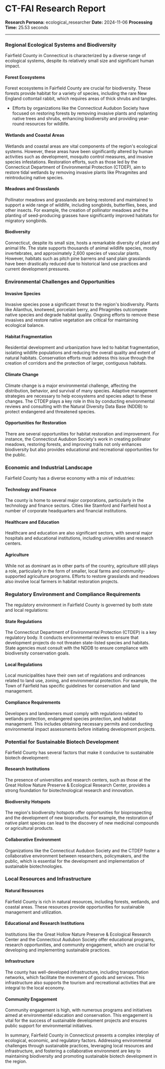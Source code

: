 # CT-FAI Research Report

**Research Persona:** ecological_researcher
**Date:** 2024-11-06
**Processing Time:** 25.53 seconds

---

### Regional Ecological Systems and Biodiversity

Fairfield County in Connecticut is characterized by a diverse range of ecological systems, despite its relatively small size and significant human impact.

#### Forest Ecosystems
Forest ecosystems in Fairfield County are crucial for biodiversity. These forests provide habitat for a variety of species, including the rare New England cottontail rabbit, which requires areas of thick shrubs and tangles.
- Efforts by organizations like the Connecticut Audubon Society have focused on restoring forests by removing invasive plants and replanting native trees and shrubs, enhancing biodiversity and providing year-round resources for wildlife.

#### Wetlands and Coastal Areas
Wetlands and coastal areas are vital components of the region's ecological systems. However, these areas have been significantly altered by human activities such as development, mosquito control measures, and invasive species infestations. Restoration efforts, such as those led by the Connecticut Department of Environmental Protection (CTDEP), aim to restore tidal wetlands by removing invasive plants like Phragmites and reintroducing native species.

#### Meadows and Grasslands
Pollinator meadows and grasslands are being restored and maintained to support a wide range of wildlife, including songbirds, butterflies, bees, and other insects. For example, the creation of pollinator meadows and the planting of seed-producing grasses have significantly improved habitats for migratory songbirds.

#### Biodiversity
Connecticut, despite its small size, hosts a remarkable diversity of plant and animal life. The state supports thousands of animal wildlife species, mostly invertebrates, and approximately 2,600 species of vascular plants. However, habitats such as pitch pine barrens and sand plain grasslands have been drastically reduced due to historical land use practices and current development pressures.

### Environmental Challenges and Opportunities

#### Invasive Species
Invasive species pose a significant threat to the region's biodiversity. Plants like Ailanthus, knotweed, porcelain berry, and Phragmites outcompete native species and degrade habitat quality. Ongoing efforts to remove these invasives and restore native vegetation are critical for maintaining ecological balance.

#### Habitat Fragmentation
Residential development and urbanization have led to habitat fragmentation, isolating wildlife populations and reducing the overall quality and extent of natural habitats. Conservation efforts must address this issue through the creation of corridors and the protection of larger, contiguous habitats.

#### Climate Change
Climate change is a major environmental challenge, affecting the distribution, behavior, and survival of many species. Adaptive management strategies are necessary to help ecosystems and species adapt to these changes. The CTDEP plays a key role in this by conducting environmental reviews and consulting with the Natural Diversity Data Base (NDDB) to protect endangered and threatened species.

#### Opportunities for Restoration
There are several opportunities for habitat restoration and improvement. For instance, the Connecticut Audubon Society's work in creating pollinator meadows, restoring forests, and improving trails not only enhances biodiversity but also provides educational and recreational opportunities for the public.

### Economic and Industrial Landscape

Fairfield County has a diverse economy with a mix of industries:

#### Technology and Finance
The county is home to several major corporations, particularly in the technology and finance sectors. Cities like Stamford and Fairfield host a number of corporate headquarters and financial institutions.

#### Healthcare and Education
Healthcare and education are also significant sectors, with several major hospitals and educational institutions, including universities and research centers.

#### Agriculture
While not as dominant as in other parts of the country, agriculture still plays a role, particularly in the form of smaller, local farms and community-supported agriculture programs. Efforts to restore grasslands and meadows also involve local farmers in habitat restoration projects.

### Regulatory Environment and Compliance Requirements

The regulatory environment in Fairfield County is governed by both state and local regulations:

#### State Regulations
The Connecticut Department of Environmental Protection (CTDEP) is a key regulatory body. It conducts environmental reviews to ensure that development projects do not threaten state-listed species and habitats. State agencies must consult with the NDDB to ensure compliance with biodiversity conservation goals.

#### Local Regulations
Local municipalities have their own set of regulations and ordinances related to land use, zoning, and environmental protection. For example, the Town of Fairfield has specific guidelines for conservation and land management.

#### Compliance Requirements
Developers and landowners must comply with regulations related to wetlands protection, endangered species protection, and habitat management. This includes obtaining necessary permits and conducting environmental impact assessments before initiating development projects.

### Potential for Sustainable Biotech Development

Fairfield County has several factors that make it conducive to sustainable biotech development:

#### Research Institutions
The presence of universities and research centers, such as those at the Great Hollow Nature Preserve & Ecological Research Center, provides a strong foundation for biotechnological research and innovation.

#### Biodiversity Hotspots
The region's biodiversity hotspots offer opportunities for bioprospecting and the development of new bioproducts. For example, the restoration of native plant species can lead to the discovery of new medicinal compounds or agricultural products.

#### Collaborative Environment
Organizations like the Connecticut Audubon Society and the CTDEP foster a collaborative environment between researchers, policymakers, and the public, which is essential for the development and implementation of sustainable biotechnologies.

### Local Resources and Infrastructure

#### Natural Resources
Fairfield County is rich in natural resources, including forests, wetlands, and coastal areas. These resources provide opportunities for sustainable management and utilization.

#### Educational and Research Institutions
Institutions like the Great Hollow Nature Preserve & Ecological Research Center and the Connecticut Audubon Society offer educational programs, research opportunities, and community engagement, which are crucial for developing and implementing sustainable practices.

#### Infrastructure
The county has well-developed infrastructure, including transportation networks, which facilitate the movement of goods and services. This infrastructure also supports the tourism and recreational activities that are integral to the local economy.

#### Community Engagement
Community engagement is high, with numerous programs and initiatives aimed at environmental education and conservation. This engagement is vital for the success of sustainable development projects and ensures public support for environmental initiatives.

In summary, Fairfield County in Connecticut presents a complex interplay of ecological, economic, and regulatory factors. Addressing environmental challenges through sustainable practices, leveraging local resources and infrastructure, and fostering a collaborative environment are key to maintaining biodiversity and promoting sustainable biotech development in the region.